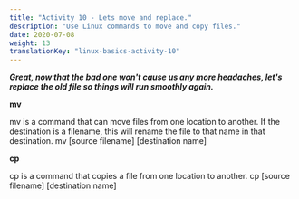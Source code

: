 ```yaml
---
title: "Activity 10 - Lets move and replace."
description: "Use Linux commands to move and copy files."
date: 2020-07-08
weight: 13
translationKey: "linux-basics-activity-10"
---
```


***Great, now that the bad one won't cause us any more headaches, let's replace the old file so things will run smoothly again.***

**mv**

mv is a command that can move files from one location to another. If the destination is a filename, this will rename the file to that name in that destination.
mv [source filename] [destination name]

**cp**

cp is a command that copies a file from one location to another.
cp [source filename] [destination name]

